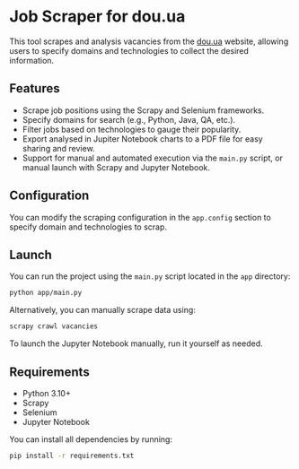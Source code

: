 # Job Scraper for dou.ua

This tool scrapes and analysis vacancies from the [dou.ua](https://jobs.dou.ua/vacancies) website, allowing users to specify  domains and technologies to collect the desired information.

## Features

- Scrape job positions using the Scrapy and Selenium frameworks.
- Specify domains for search (e.g., Python, Java, QA, etc.).
- Filter jobs based on technologies to gauge their popularity.
- Export analysed in Jupiter Notebook charts to a PDF file for easy sharing and review.
- Support for manual and automated execution via the `main.py` script, or manual launch with Scrapy and Jupyter Notebook.

## Configuration

You can modify the scraping configuration in the `app.config` section to specify domain and technologies to scrap.

## Launch

You can run the project using the `main.py` script located in the `app` directory:

```bash
python app/main.py
```
Alternatively, you can manually scrape data using:
```bash
scrapy crawl vacancies
```
To launch the Jupyter Notebook manually, run it yourself as needed.

## Requirements

- Python 3.10+
- Scrapy
- Selenium
- Jupyter Notebook

You can install all dependencies by running:
```bash
pip install -r requirements.txt
```

##
